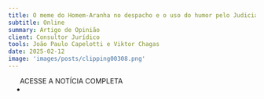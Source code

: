 ```yaml
---
title: O meme do Homem-Aranha no despacho e o uso do humor pelo Judiciário
subtitle: Online
summary: Artigo de Opinião
client: Consultor Jurídico
tools: João Paulo Capelotti e Viktor Chagas
date: 2025-02-12
image: 'images/posts/clipping00308.png'
---
```


<div class="post__share"><ul class="share__list list-reset">ACESSE A NOTÍCIA COMPLETA<li class="share__item" style="margin-left: 10px"><a class="share__link share__facebook" style="background: #fa5657" href=https://www.conjur.com.br/2025-fev-12/o-meme-do-homem-aranha-no-despacho-e-o-uso-do-humor-pelo-judiciario/" title="Link" rel="nofolow"><i class="fa-solid fa-link"></i></a></li></ul></div>
<!-- <div class="gallery-box"><div class="gallery"><img src="/clipping/images/example-1.jpg" loading="lazy" alt="Project"><img src="/clipping/images/example-2.jpg" loading="lazy" alt="Project"></div><em>Gallery / <a href="https://www.freepik.com/" target="_blank">Freepic</a></em></div> -->
